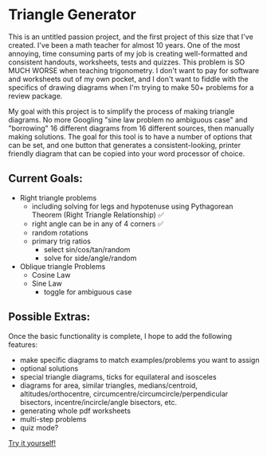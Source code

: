 # Triangle Generator

This is an untitled passion project, and the first project of this size that I've created. I've been a math teacher for almost 10 years. One of the most annoying, time consuming parts of my job is creating well-formatted and consistent handouts, worksheets, tests and quizzes. This problem is SO MUCH WORSE when teaching trigonometry. I don't want to pay for software and worksheets out of my own pocket, and I don't want to fiddle with the specifics of drawing diagrams when I'm trying to make 50+ problems for a review package.

My goal with this project is to simplify the process of making triangle diagrams. No more Googling "sine law problem no ambiguous case" and "borrowing" 16 different diagrams from 16 different sources, then manually making solutions. The goal for this tool is to have a number of options that can be set, and one button that generates a consistent-looking, printer friendly diagram that can be copied into your word processor of choice.

## Current Goals:
- Right triangle problems
    - including solving for legs and hypotenuse using Pythagorean Theorem (Right Triangle Relationship) ✅
    - right angle can be in any of 4 corners ✅
    - random rotations
    - primary trig ratios
        - select sin/cos/tan/random
        - solve for side/angle/random
- Oblique triangle Problems
    - Cosine Law
    - Sine Law
        - toggle for ambiguous case

## Possible Extras:
Once the basic functionality is complete, I hope to add the following features:
- make specific diagrams to match examples/problems you want to assign
- optional solutions
- special triangle diagrams, ticks for equilateral and isosceles
- diagrams for area, similar triangles, medians/centroid, altitudes/orthocentre, circumcentre/circumcircle/perpendicular bisectors, incentre/incircle/angle bisectors, etc.
- generating whole pdf worksheets
- multi-step problems
- quiz mode?

[Try it yourself!](https://kkoopmans.github.io/triangle/)
